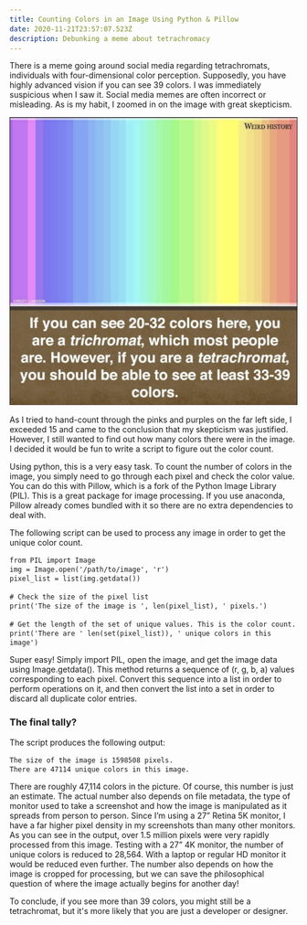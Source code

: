 ```yaml
---
title: Counting Colors in an Image Using Python & Pillow
date: 2020-11-21T23:57:07.523Z
description: Debunking a meme about tetrachromacy
---
```

There is a meme going around social media regarding tetrachromats, individuals with four-dimensional color perception. Supposedly, you have highly advanced vision if you can see 39 colors. I was immediately suspicious when I saw it. Social media memes are often incorrect or misleading. As is my habit, I zoomed in on the image with great skepticism.

![](color_screenshot.png)

As I tried to hand-count through the pinks and purples on the far left side, I exceeded 15 and came to the conclusion that my skepticism was justified. However, I still wanted to find out how many colors there were in the image. I decided it would be fun to write a script to figure out the color count. 

Using python, this is a very easy task. To count the number of colors in the image, you simply need to go through each pixel and check the color value. You can do this with Pillow, which is a fork of the Python Image Library (PIL). This is a great package for image processing. If you use anaconda, Pillow already comes bundled with it so there are no extra dependencies to deal with.

The following script can be used to process any image in order to get the unique color count.

```
from PIL import Image
img = Image.open('/path/to/image', 'r')
pixel_list = list(img.getdata())

# Check the size of the pixel list
print('The size of the image is ', len(pixel_list), ' pixels.')

# Get the length of the set of unique values. This is the color count.
print('There are ' len(set(pixel_list)), ' unique colors in this image')
```

Super easy! Simply import PIL, open the image, and get the image data using Image.getdata(). This method returns a sequence of (r, g, b, a) values corresponding to each pixel. Convert this sequence into a list in order to perform operations on it, and then convert the list into a set in order to discard all duplicate color entries.

### The final tally?

The script produces the following output:

```
The size of the image is 1598508 pixels.
There are 47114 unique colors in this image.
```

There are roughly 47,114 colors in the picture. Of course, this number is just an estimate. The actual number also depends on file metadata, the type of monitor used to take a screenshot and how the image is manipulated as it spreads from person to person. Since I’m using a 27” Retina 5K monitor, I have a far higher pixel density in my screenshots than many other monitors. As you can see in the output, over 1.5 million pixels were very rapidly processed from this image. Testing with a 27” 4K monitor, the number of unique colors is reduced to 28,564. With a laptop or regular HD monitor it would be reduced even further. The number also depends on how the image is cropped for processing, but we can save the philosophical question of where the image actually begins for another day!

To conclude, if you see more than 39 colors, you might still be a tetrachromat, but it's more likely that you are just a developer or designer.